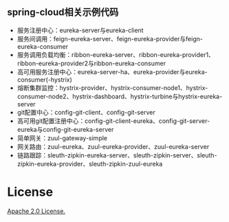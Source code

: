 ## spring-cloud相关示例代码

* 服务注册中心：eureka-server与eureka-client
* 服务间调用：feign-eureka-server、feign-eureka-provider与feign-eureka-consumer
* 服务调用负载均衡：ribbon-eureka-server、ribbon-eureka-provider1、ribbon-eureka-provider2与ribbon-eureka-consumer
* 高可用服务注册中心：eureka-server-ha、eureka-provider与eureka-consumer(-hystrix)
* 熔断集群监控：hystrix-provider、hystrix-consumer-node1、hystrix-consumer-node2、hystrix-dashboard、hystrix-turbine与hystrix-eureka-server
* git配置中心：config-git-client、config-git-server
* 高可用git配置注册中心：config-git-client-eureka、config-git-server-eureka与config-git-eureka-server
* 简单网关：zuul-gateway-simple
* 网关路由：zuul-eureka、zuul-eureka-provider、zuul-eureka-server
* 链路跟踪：sleuth-zipkin-eureka-server、sleuth-zipkin-server、sleuth-zipkin-eureka-provider、sleuth-zipkin-zuul-eureka

# License
[Apache 2.0 License.](/LICENSE)
